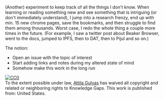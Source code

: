(Another) experiment to keep track of all the things I don't know. When learning or reading something new and see something that is intriguing (or don't immediately understand), I jump into a research frenzy, end up with min. 15 new chrome pages, save the bookmarks, and then struggle to find them among thousands. Worst case, I redo the whole thing a couple more times in the future. (For example, I saw a twitter post about Beaker Browser, went to the docs, jumped to IPFS, then to DAT, then to Pijul and so on.)

The notion:

 + Open an issue with the topic of interest
 + Start adding links and notes during my altered state of mind
 + Somehow make this work in the long run

<p xmlns:dct="http://purl.org/dc/terms/" xmlns:vcard="http://www.w3.org/2001/vcard-rdf/3.0#">
  <a rel="license"
     href="http://creativecommons.org/publicdomain/zero/1.0/">
    <img src="http://i.creativecommons.org/p/zero/1.0/88x31.png" style="border-style: none;" alt="CC0" />
  </a>
  <br />
  To the extent possible under law,
  <a rel="dct:publisher"
     href="https://github.com/toraritte/knowledge-gaps">
    <span property="dct:title">Attila Gulyas</span></a>
  has waived all copyright and related or neighboring rights to
  <span property="dct:title">Knowledge Gaps</span>.
This work is published from:
<span property="vcard:Country" datatype="dct:ISO3166"
      content="US" about="https://github.com/toraritte/knowledge-gaps">
  United States</span>.
</p>
